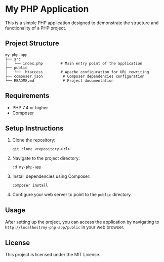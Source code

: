 # My PHP Application

This is a simple PHP application designed to demonstrate the structure and functionality of a PHP project.

## Project Structure

```
my-php-app
├── src
│   └── index.php        # Main entry point of the application
├── public
│   └── .htaccess        # Apache configuration for URL rewriting
├── composer.json         # Composer dependencies configuration
└── README.md             # Project documentation
```

## Requirements

- PHP 7.4 or higher
- Composer

## Setup Instructions

1. Clone the repository:
   ```
   git clone <repository-url>
   ```

2. Navigate to the project directory:
   ```
   cd my-php-app
   ```

3. Install dependencies using Composer:
   ```
   composer install
   ```

4. Configure your web server to point to the `public` directory.

## Usage

After setting up the project, you can access the application by navigating to `http://localhost/my-php-app/public` in your web browser. 

## License

This project is licensed under the MIT License.